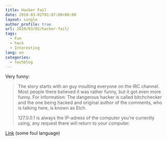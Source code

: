 ```yaml
---
title: Hacker Fail
date: 2010-03-02T01:07:00+00:00
layout: single
author_profile: true
url: 2010/03/02/hacker-fail/
tags:
  - Fun
  - hack
  - Interesting
lang: en
categories: 
  - techblog
---
```

Very funny:

> The story starts with an guy insulting everyone on the IRC channel. Most people there believed it was rather funny, but it got even more funny. For information: The dangerous hacker is called bitchchecker and the one being hacked and original author of the comments, who is talking here, is known as Elch.
> 
> 127.0.0.1 is always the IP-adress of the computer you’re currently using, any request there will return to your computer.

[Link](http://whatthehell.eu/hacker-story) (some foul language)